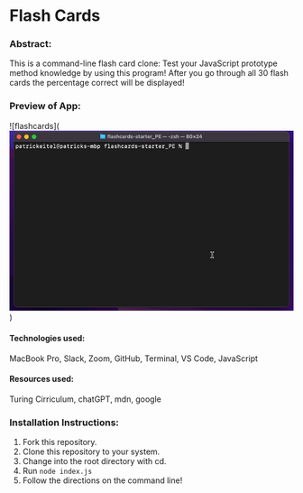 # Flash Cards

### Abstract:

This is a command-line flash card clone: Test your JavaScript prototype method knowledge by using this program! After you go through all 30 flash cards the percentage correct will be displayed!

### Preview of App:
![flashcards](![Alt text](flashcardsreadme.gif))

#### Technologies used: 
MacBook Pro, Slack, Zoom, GitHub, Terminal, VS Code, JavaScript

#### Resources used: 
Turing Cirriculum, chatGPT, mdn, google

### Installation Instructions:

1. Fork this repository.
2. Clone this repository to your system.
3. Change into the root directory with cd.
4. Run `node index.js`
5. Follow the directions on the command line!